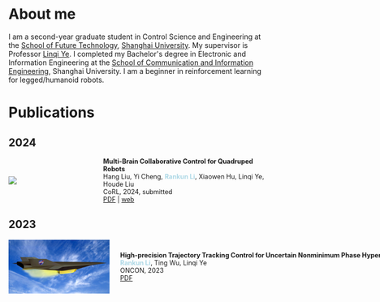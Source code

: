 # About me
I am a second-year graduate student in Control Science and Engineering at the [School of Future Technology](https://ai.shu.edu.cn/), [Shanghai University](https://www.shu.edu.cn/). My supervisor is Professor [Linqi Ye](https://linqi-ye.github.io/). I completed my Bachelor's degree in Electronic and Information Engineering at the [School of Communication and Information Engineering](https://scie.shu.edu.cn/), Shanghai University. I am a beginner in reinforcement learning for legged/humanoid robots.
# Publications
## 2024
<div style="display: flex; align-items: center;">
    <img src="../images/2024corl.png" width="200" style="float: left; margin-right: 20px;">
    <div style="font-size: 0.9em; display: block;">
      <strong style="font-size: 1em;">Multi-Brain Collaborative Control for Quadruped Robots</strong>
      <br>Hang Liu, Yi Cheng, <strong style="color: #add8e6;">Rankun Li</strong>, Xiaowen Hu, Linqi Ye, Houde Liu
      <br>CoRL, 2024, submitted
      <br><a href="/files/CoRL24.pdf" target="_blank">PDF</a> | <a href="https://quad-mbc.github.io/" target="_blank">web</a>
    </div>
</div>

## 2023
<div style="display: flex; align-items: center;">
    <img src="../images/oncon.png" width="200" style="float: left; margin-right: 20px;">
    <div style="font-size: 0.9em; display: block;">
      <strong style="white-space: nowrap; font-size: 1em;">High-precision Trajectory Tracking Control for Uncertain Nonminimum Phase Hypersonic Vehicles</strong>
      <br><strong style="color: #add8e6;">Rankun Li</strong>, Ting Wu, Linqi Ye
      <br>ONCON, 2023
      <br><a href="/files/ONCON.pdf" target="_blank">PDF</a> 
    </div>
</div>





